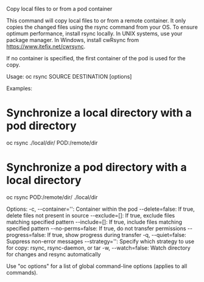 Copy local files to or from a pod container 

This command will copy local files to or from a remote container. It only copies the changed files using the rsync command from your OS. To ensure optimum performance, install rsync locally. In UNIX systems, use your package manager. In Windows, install cwRsync from https://www.itefix.net/cwrsync. 

If no container is specified, the first container of the pod is used for the copy.

Usage:
  oc rsync SOURCE DESTINATION [options]

Examples:
  # Synchronize a local directory with a pod directory
  oc rsync ./local/dir/ POD:/remote/dir
  
  # Synchronize a pod directory with a local directory
  oc rsync POD:/remote/dir/ ./local/dir

Options:
  -c, --container='': Container within the pod
      --delete=false: If true, delete files not present in source
      --exclude=[]: If true, exclude files matching specified pattern
      --include=[]: If true, include files matching specified pattern
      --no-perms=false: If true, do not transfer permissions
      --progress=false: If true, show progress during transfer
  -q, --quiet=false: Suppress non-error messages
      --strategy='': Specify which strategy to use for copy: rsync, rsync-daemon, or tar
  -w, --watch=false: Watch directory for changes and resync automatically

Use "oc options" for a list of global command-line options (applies to all commands).
